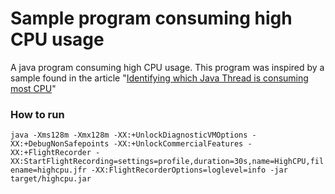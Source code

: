 Sample program consuming high CPU usage
=======================================

A java program consuming high CPU usage. This program was inspired by a sample found in the article "[Identifying which Java Thread is consuming most CPU](http://code.nomad-labs.com/2010/11/18/identifying-which-java-thread-is-consuming-most-cpu/)"

### How to run
`java -Xms128m -Xmx128m -XX:+UnlockDiagnosticVMOptions -XX:+DebugNonSafepoints -XX:+UnlockCommercialFeatures -XX:+FlightRecorder -XX:StartFlightRecording=settings=profile,duration=30s,name=HighCPU,filename=highcpu.jfr -XX:FlightRecorderOptions=loglevel=info -jar target/highcpu.jar`
